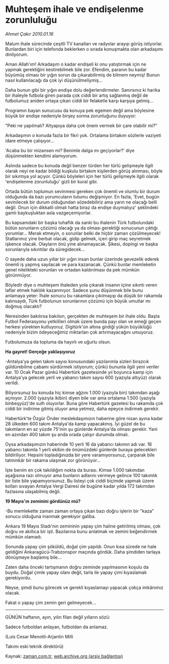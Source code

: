 # Muhteşem ihale ve endişelenme zorunluluğu

*Ahmet Çakır 2010.01.16*

<tr><td class="metin" colspan="2" style="padding-top: 20px; padding-left: 5px; ">Malum ihale sürecinde çeşitli TV kanalları ve radyolar arayıp görüş istiyorlar. Bunlardan biri için telefonda beklerken o sırada konuşmakta olan arkadaşımı dinliyorum.</td></tr><tr><td class="metin" colspan="2" style="padding-top: 20px; padding-left: 5px; "><p>Aman Allah'ım! Arkadaşım o kadar endişeli ki onu yatıştırmak için ne yapmak gerektiğini kestirebilmek bile zor. Efendim, paranın bu kadar büyümüş olması bir yığın sorun da çıkarabilirmiş de bilmem neymiş! Bunun nasıl kullanılacağı da çok iyi düşünülmeliymiş...
<p>Daha bunun gibi bir yığın endişe dolu değerlendirmeler. Sanırsınız ki harika bir ihaleyle futbola giren parada çok ciddi bir artış sağlanmış değil de futbolumuz aniden ortaya çıkan ciddi bir felaketle karşı karşıya gelmiş...
<p>Programın bayan sunucusu da konuya pek egemen değil ama böylesine büyük bir endişe nedeniyle birşey sorma zorunluğunu duyuyor:
<p>"Peki ne yapılmalı? Altyapıya daha çok önem vermek bir çare olabilir mi?"
<p> Arkadaşımın o konuda fazla bir fikri yok. Ortalama birtakım sözlerle vaziyeti idare etmeye çalışıyor...
<p>'Acaba bu bir mizansen mi? Benimle dalga mı geçiyorlar?' diye düşünmekten kendimi alamıyorum.
<p>Aslında sadece bu konuda değil benzer türden her türlü gelişmeyle ilgili olarak neyi ne kadar bildiği kuşkulu birtakım kişilerden görüş alınması, böyle bir sıkıntıya yol açıyor. Çünkü böyleleri için her türlü gelişmeyle ilgili olarak 'endişelenme zorunluluğu' gizli bir kural gibi.
<p>Ortada bütün toplumun sevinmesi gereken çok önemli ve olumlu bir durum olduğunda da bazı yorumcuların tutumu değişmiyor. En fazla, 'Evet, bugün sevinilecek bir durum olduğundan sözedebiliriz ama yarın ne olacağı belli değil. Onun için dikkatli olmalı hatta biraz da endişe duymalıyız' şeklindeki gamlı baykuşluktan asla vazgeçemiyorlar.
<p>Bu kapsamdaki bir başka tuhaflık da sanki bu ihalenin Türk futbolundaki bütün sorunların çözümü olacağı ya da olması gerektiği sonucunun çıktığı yorumlar... Merak etmeyin, o sorunlar belki de hiçbir zaman çözülmeyecek! Statlarımız yine berbat olacak, gidip gelmek, içeri girip maç seyretmek işkence olacak. Olayların önü yine alınamayacak. Şikesi, dopingi ve başka sorunlarıyla sıkıntılar da süregidecek...
<p>O sayede daha uzun yıllar bir yığın insan bunlar üzerinde gevezelik ederek önemli iş yapmış sayılacak ve para kazanacak. Çünkü bunlar memleketin genel nitelikteki sorunları ve ortadan kaldırılması da pek mümkün görünmüyor.
<p>Böyledir diye o muhteşem ihaleden yola çıkarak insanın içine sıkıntı veren laflar etmek haklılık kazanmıyor. Sadece şunu düşünmek bile bunu anlamaya yeter: İhale sonucu bu rakamlara çıkılmayıp da düşük bir rakamda kalınsaydı, Türk futbolunun sorunlarının çözümü için büyük umutlar mı doğmuş olacaktı?
<p>Neresinden bakılırsa bakılsın, gerçekten de muhteşem bir ihale oldu. Başta Futbol Federasyonu yetkilileri olmak üzere bunda payı olan ve emeği geçen herkesi yürekten kutluyoruz. Digitürk'ün altına girdiği yükün büyüklüğü nedeniyle bizim ödeyeceğimiz miktarları çok artırmayacağını umuyoruz.
<p>Futbolumuza da topluma da hayırlı ve uğurlu olsun. 
<p><b>Ha gayret! Gerçeğe yaklaşıyoruz</b>
<p>-Antalya'ya gelen takım sayısı konusundaki yazılarımla sizleri birazcık güldürebilme çabamı sürdürmek istiyorum; çünkü bununla ilgili yeni veriler var. 10 Ocak Pazar günkü Habertürk gazetesinde yıl boyunca kamp için Antalya'ya gelecek yerli ve yabancı takım sayısı 600 (yazıyla altıyüz) olarak verildi.
<p>Biliyorsunuz bu konuda hiç kimse ağzını 1.000 (yazıyla bin) takımdan aşağı açmıyor. 2.000 (yazıyla ikibin) diyen bile var ama ortalama 1.500 (yazıyla binbeşyüz)'de sulh oluyorlar. Buna göre Habertürk gazetesi bu rakamda çok ciddi bir indirime gitmiş oluyor ama yetmez, daha epeyce indirmek gerekir.
<p>Habertürk'te Özgür Önder meslekdaşımızın haberine göre nisan ayına kadar 28 ülkeden 600 takım Antalya'da kamp yapacakmış. İyi güzel de bu takımların en az yüzde 75'inin şu günlerde Antalya'da olması gerekir. Yani en azından 400 takım şu anda orada çalışır durumda olmalı.
<p>Oysa arkadaşımızın haberinde 10 yerli 16 da yabancı takımın adı var. 18 yabancı takımla 1 yerli ekibin de önümüzdeki günlerde buraya gelecekleri bildiriliyor. Hepsini topladığınızda bir yere varamıyorsunuz, çarparak bile tatminkâr bir rakama ulaşmak zor görünüyor...
<p>İşte benim en çok takıldığım nokta da burası. Kimse 1.000 takımdan aşağısına razı olmuyor ama bunların adlarını vermeye gelince 100 takımlık bir liste bile yapamıyorsunuz. Bu listeyi çok ciddi biçimde yapmak üzere kolları sıvayan Antalya Vergi Dairesi de bugüne kadar yılda 172 takımdan fazlasına ulaşabilmiş değil.
<p><b>19 Mayıs'ın zeminini gördünüz mü? </b>
<p>-Bu memlekette zaman zaman ortaya çıkan bazı doğru işlerin bir "kaza" sonucu olduğuna inanmak gerekiyor galiba.
<p>Ankara 19 Mayıs Stadı'nın zemininin yapay çim haline getirilmiş olması, çok doğru ve akıllıca bir işti. Bazılarına bunu anlatmak ve zemini beğendirmek mümkün olamadı.
<p>Sonunda yapay çim şöküldü, doğal çim yapıldı. Onun kısa sürede ne hale geldiğini Ankaragücü-Trabzonspor maçında gördük. Daha şimdiden tarlaya dönüşmeye başlamış bile...
<p>Zaten daha önceki tartışmanın doğru zeminde yapılmasının koşulu da buydu. Doğal çimle yapay olanı değil, tarla ile yapay çimi kıyaslamak gerekiyordu.
<p>Neyse, şimdi bunu görecek ve gerekli kıyaslamayı yapacak çokça imkânımız olacak.
<p>Fakat o yapay çim zemin geri gelmeyecek...
<p><hr/>
<p>GÜNÜN haftanın, ayın, yılın filan değil yılların sözü:
<p>Sadece futboldan anlayan, futboldan da anlamaz. 
<p>(Luis Cesar Menotti-Arjantin Milli 
<p>Takımı eski teknik direktörü) <br/></p></p></p></p></p></p></p></p></p></p></p></p></p></p></p></p></p></p></p></p></p></p></p></p></p></p></p></p></p></p></p></td></tr>

Kaynak: [zaman.com.tr](http://zaman.com.tr/yazar.do?yazino=940908), [web.archive.org (arşiv bağlantısı)](http://web.archive.org/web/20100128122014/http://www.zaman.com.tr:80/yazar.do?yazino=940908)
